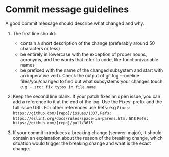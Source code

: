 # Commit message guidelines

A good commit message should describe what changed and why.

1. The first line should:
    - contain a short description of the change (preferably around 50 characters or less)
    - be entirely in lowercase with the exception of proper nouns, acronyms, and the words that refer to code, like function/variable names
    - be prefixed with the name of the changed subsystem and start with an imperative verb. Check the output of git log --oneline files/you/changed to find out what subsystems your changes touch. e.g. `- src: fix typos in file.name`

2. Keep the second line blank. If your patch fixes an open issue, you can add a reference to it at the end of the log. Use the Fixes: prefix and the full issue URL. For other references use Refs: e.g `Fixes: https://github.com/[repo]/issues/1337`, `Refs: https://eslint.org/docs/rules/space-in-parens.html` ans `Refs: https://github.com/[repo]/pull/3615`

3. If your commit introduces a breaking change (semver-major), it should contain an explanation about the reason of the breaking change, which situation would trigger the breaking change and what is the exact change.
